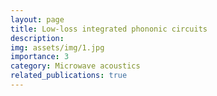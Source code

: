 ```yaml
---
layout: page
title: Low-loss integrated phononic circuits
description: 
img: assets/img/1.jpg
importance: 3
category: Microwave acoustics
related_publications: true
---
```


